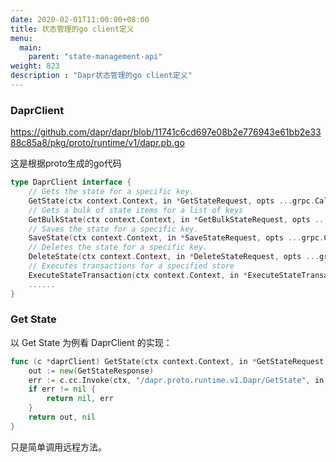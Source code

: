 ```yaml
---
date: 2020-02-01T11:00:00+08:00
title: 状态管理的go client定义
menu:
  main:
    parent: "state-management-api"
weight: 823
description : "Dapr状态管理的go client定义"
---
```


### DaprClient

https://github.com/dapr/dapr/blob/11741c6cd697e08b2e776943e61bb2e3388c85a8/pkg/proto/runtime/v1/dapr.pb.go

这是根据proto生成的go代码

```go
type DaprClient interface {
	// Gets the state for a specific key.
	GetState(ctx context.Context, in *GetStateRequest, opts ...grpc.CallOption) (*GetStateResponse, error)
	// Gets a bulk of state items for a list of keys
	GetBulkState(ctx context.Context, in *GetBulkStateRequest, opts ...grpc.CallOption) (*GetBulkStateResponse, error)
	// Saves the state for a specific key.
	SaveState(ctx context.Context, in *SaveStateRequest, opts ...grpc.CallOption) (*empty.Empty, error)
	// Deletes the state for a specific key.
	DeleteState(ctx context.Context, in *DeleteStateRequest, opts ...grpc.CallOption) (*empty.Empty, error)
	// Executes transactions for a specified store
	ExecuteStateTransaction(ctx context.Context, in *ExecuteStateTransactionRequest, opts ...grpc.CallOption) (*empty.Empty, error)
	......
}
```
### Get State

以 Get State 为例看 DaprClient 的实现：

```go
func (c *daprClient) GetState(ctx context.Context, in *GetStateRequest, opts ...grpc.CallOption) (*GetStateResponse, error) {
	out := new(GetStateResponse)
	err := c.cc.Invoke(ctx, "/dapr.proto.runtime.v1.Dapr/GetState", in, out, opts...)
	if err != nil {
		return nil, err
	}
	return out, nil
}
```

只是简单调用远程方法。

